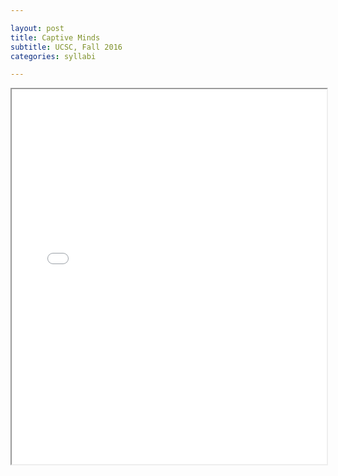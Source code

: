 ```yaml
---

layout: post
title: Captive Minds 
subtitle: UCSC, Fall 2016
categories: syllabi

---
```


<iframe src="{{ 'assets/pdfs/syll1603-slavery.pdf' | relative_url }}" width="100%" height="600px">
    </iframe>
